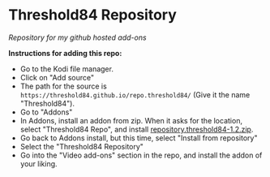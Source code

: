 # Threshold84 Repository
*Repository for my github hosted add-ons*

**Instructions for adding this repo:**

<p align="left">
  <ul>
    <li>Go to the Kodi file manager.</li>
    <li>Click on "Add source"</li>
    <li>The path for the source is <code>https://threshold84.github.io/repo.threshold84/</code> (Give it the name "Threshold84").</li>
    <li>Go to "Addons"</li>
    <li>In Addons, install an addon from zip.  When it asks for the location, select "Threshold84 Repo", and install <a href="repository.threshold84-1.2.zip">repository.threshold84-1.2.zip</a>.</li>
    <li>Go back to Addons install, but this time, select "Install from repository"</li>
    <li>Select the "Threshold84 Repository"</li>
    <li>Go into the "Video add-ons" section in the repo, and install the addon of your liking.</li>
  </ul>
</p>
